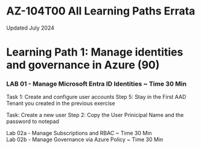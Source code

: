 # AZ-104T00 All Learning Paths Errata

Updated July 2024 <br>
 
# Learning Path 1: Manage identities and governance in Azure (90)

### LAB 01 - Manage Microsoft Entra ID Identities ~ Time 30 Min  <br>

Task 1: Create and configure user accounts
Step 5:  Stay in the First AAD Tenant you created in the previous exercise

Task:  Create a new user
Step 2:  Copy the User Prinicipal Name and the password to notepad


Lab 02a - Manage Subscriptions and RBAC ~ Time 30 Min <br>
Lab 02b - Manage Governance via Azure Policy ~ Time 30 Min <br>